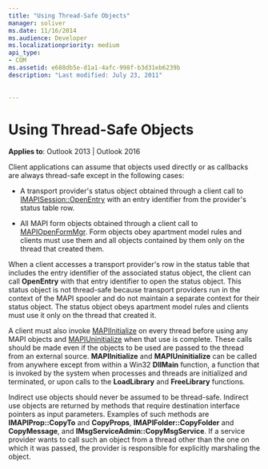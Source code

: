 ```yaml
---
title: "Using Thread-Safe Objects"
manager: soliver
ms.date: 11/16/2014
ms.audience: Developer
ms.localizationpriority: medium
api_type:
- COM
ms.assetid: e688db5e-d1a1-4afc-998f-b3d31eb6239b
description: "Last modified: July 23, 2011"
 
 
---
```


# Using Thread-Safe Objects

  
  
**Applies to**: Outlook 2013 | Outlook 2016 
  
Client applications can assume that objects used directly or as callbacks are always thread-safe except in the following cases:
  
- A transport provider's status object obtained through a client call to [IMAPISession::OpenEntry](imapisession-openentry.md) with an entry identifier from the provider's status table row. 
    
- All MAPI form objects obtained through a client call to [MAPIOpenFormMgr](mapiopenformmgr.md). Form objects obey apartment model rules and clients must use them and all objects contained by them only on the thread that created them.
    
When a client accesses a transport provider's row in the status table that includes the entry identifier of the associated status object, the client can call **OpenEntry** with that entry identifier to open the status object. This status object is not thread-safe because transport providers run in the context of the MAPI spooler and do not maintain a separate context for their status object. The status object obeys apartment model rules and clients must use it only on the thread that created it. 
  
A client must also invoke [MAPIInitialize](mapiinitialize.md) on every thread before using any MAPI objects and [MAPIUninitialize](mapiuninitialize.md) when that use is complete. These calls should be made even if the objects to be used are passed to the thread from an external source. **MAPIInitialize** and **MAPIUninitialize** can be called from anywhere except from within a Win32 **DllMain** function, a function that is invoked by the system when processes and threads are initialized and terminated, or upon calls to the **LoadLibrary** and **FreeLibrary** functions. 
  
Indirect use objects should never be assumed to be thread-safe. Indirect use objects are returned by methods that require destination interface pointers as input parameters. Examples of such methods are **IMAPIProp::CopyTo** and **CopyProps**, **IMAPIFolder::CopyFolder** and **CopyMessage**, and **IMsgServiceAdmin::CopyMsgService**. If a service provider wants to call such an object from a thread other than the one on which it was passed, the provider is responsible for explicitly marshaling the object.
  


